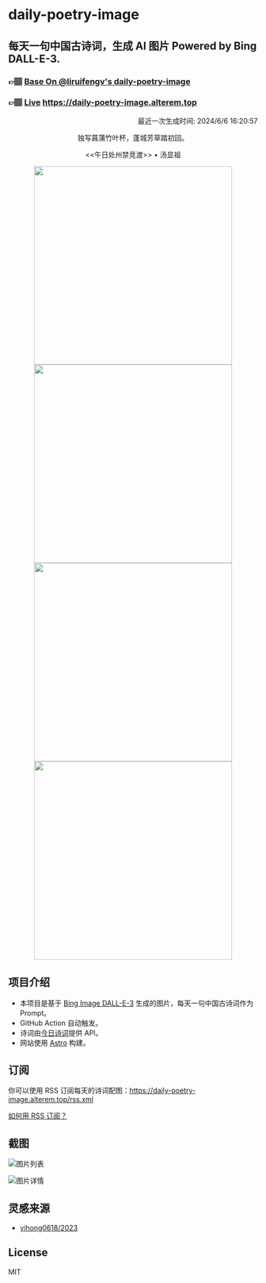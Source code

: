 
# daily-poetry-image

## 每天一句中国古诗词，生成 AI 图片 Powered by Bing DALL-E-3.

### 👉🏽 [Base On @liruifengv's daily-poetry-image](https://github.com/liruifengv/daily-poetry-image)

### 👉🏽 [Live](https://daily-poetry-image.alterem.top/) https://daily-poetry-image.alterem.top

<p align="right">
  最近一次生成时间: 2024/6/6 16:20:57
</p>
<p align="center">
独写菖蒲竹叶杯，蓬城芳草踏初回。
</p>
<p align="center">
<<午日处州禁竞渡>> • 汤显祖
</p>
<p align="center">
<img src="https://tse3.mm.bing.net/th/id/OIG4.etRCjBDqkYDYVJKHCivd" height="400" width="400" />
<img src="https://tse4.mm.bing.net/th/id/OIG4.6r.OjK1NfqW.VxtwddAq" height="400" width="400" />
<img src="https://tse2.mm.bing.net/th/id/OIG4.GCnLpv1O7ppj4C2_XCOM" height="400" width="400" />
<img src="https://tse2.mm.bing.net/th/id/OIG4.9X.HSzSNsYKQ42DrgJTp" height="400" width="400" />
</p>

## 项目介绍

-   本项目是基于 [Bing Image DALL-E-3](https://www.bing.com/images/create) 生成的图片，每天一句中国古诗词作为 Prompt。
-   GitHub Action 自动触发。
-   诗词由[今日诗词](https://www.jinrishici.com/)提供 API。
-   网站使用 [Astro](https://astro.build) 构建。

## 订阅

你可以使用 RSS 订阅每天的诗词配图：https://daily-poetry-image.alterem.top/rss.xml

[如何用 RSS 订阅？](https://zhuanlan.zhihu.com/p/55026716)

## 截图

![图片列表](./screenshots/Snipaste_2023-12-28_21-00-26.png)

![图片详情](./screenshots/Snipaste_2023-12-28_21-00-53.png)

## 灵感来源

-   [yihong0618/2023](https://github.com/yihong0618/2023)

## License

MIT
